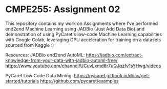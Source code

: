 # CMPE255: Assignment 02

This repository contains my work on Assignments where I've performed end2end Machine Learning using JADBio (Just Add Data Bio) and demonstration of using PyCaret's low-code Machine Learning capabilities with Google Colab, leveraging GPU acceleration for training on a datasets sourced from Kaggle :)



 Resources:
JADBio end2end AutoML: https://jadbio.com/extract-knowledge-from-your-data-with-jadbio-automl-free/
https://www.youtube.com/channel/UCuvLxmd6r7uQJqzfv1sYHwg/videos

PyCaret Low Code Data Mining:
https://pycaret.gitbook.io/docs/get-started/tutorials
https://github.com/pycaret/examples
